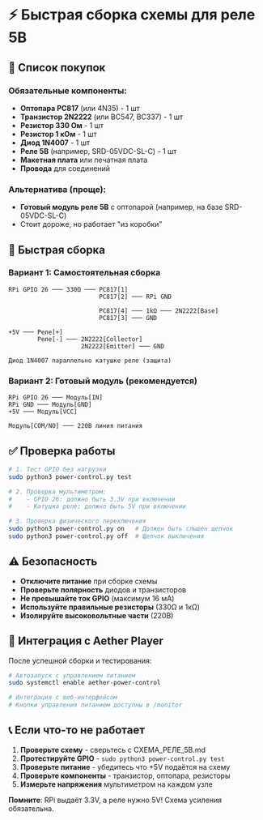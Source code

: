# ⚡ Быстрая сборка схемы для реле 5В

## 🛒 Список покупок

### Обязательные компоненты:
- **Оптопара PC817** (или 4N35) - 1 шт
- **Транзистор 2N2222** (или BC547, BC337) - 1 шт  
- **Резистор 330 Ом** - 1 шт
- **Резистор 1 кОм** - 1 шт
- **Диод 1N4007** - 1 шт
- **Реле 5В** (например, SRD-05VDC-SL-C) - 1 шт
- **Макетная плата** или печатная плата
- **Провода** для соединений

### Альтернатива (проще):
- **Готовый модуль реле 5В** с оптопарой (например, на базе SRD-05VDC-SL-C)
- Стоит дороже, но работает "из коробки"

## 🔧 Быстрая сборка

### Вариант 1: Самостоятельная сборка

```
RPi GPIO 26 ─── 330Ω ─── PC817[1]
                         PC817[2] ─── RPi GND

                         PC817[4] ─── 1kΩ ─── 2N2222[Base]
                         PC817[3] ─── GND

+5V ─── Реле[+]
        Реле[-] ─── 2N2222[Collector]
                    2N2222[Emitter] ─── GND

Диод 1N4007 параллельно катушке реле (защита)
```

### Вариант 2: Готовый модуль (рекомендуется)

```
RPi GPIO 26 ─── Модуль[IN]
RPi GND ─── Модуль[GND]  
+5V ─── Модуль[VCC]

Модуль[COM/NO] ─── 220В линия питания
```

## ✅ Проверка работы

```bash
# 1. Тест GPIO без нагрузки
sudo python3 power-control.py test

# 2. Проверка мультиметром:
#    - GPIO 26: должно быть 3.3V при включении
#    - Катушка реле: должно быть 5V при включении

# 3. Проверка физического переключения
sudo python3 power-control.py on   # Должен быть слышен щелчок
sudo python3 power-control.py off  # Щелчок выключения
```

## ⚠️ Безопасность

- **Отключите питание** при сборке схемы
- **Проверьте полярность** диодов и транзисторов  
- **Не превышайте ток GPIO** (максимум 16 мА)
- **Используйте правильные резисторы** (330Ω и 1кΩ)
- **Изолируйте высоковольтные части** (220В)

## 🚀 Интеграция с Aether Player

После успешной сборки и тестирования:

```bash
# Автозапуск с управлением питанием
sudo systemctl enable aether-power-control

# Интеграция с веб-интерфейсом
# Кнопки управления питанием доступны в /monitor
```

## 📞 Если что-то не работает

1. **Проверьте схему** - сверьтесь с СХЕМА_РЕЛЕ_5В.md
2. **Протестируйте GPIO** - `sudo python3 power-control.py test`
3. **Проверьте питание** - убедитесь что +5V подаётся на схему
4. **Проверьте компоненты** - транзистор, оптопара, резисторы
5. **Измерьте напряжения** мультиметром на каждом узле

**Помните**: RPi выдаёт 3.3V, а реле нужно 5V! Схема усиления обязательна.
